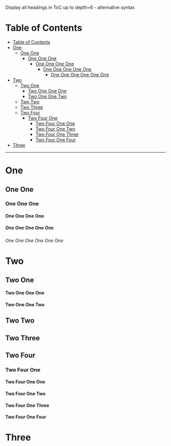Display all headings in ToC up to depth=6 - alternative syntax

# Table of Contents

<!-- !toc (level=6) -->

* [Table of Contents](#table-of-contents)
* [One](#one)
  * [One One](#one-one)
    * [One One One](#one-one-one)
      * [One One One One](#one-one-one-one)
        * [One One One One One](#one-one-one-one-one)
          * [One One One One One One](#one-one-one-one-one-one)
* [Two](#two)
  * [Two One](#two-one)
      * [Two One One One](#two-one-one-one)
      * [Two One One Two](#two-one-one-two)
  * [Two Two](#two-two)
  * [Two Three](#two-three)
  * [Two Four](#two-four)
    * [Two Four One](#two-four-one)
      * [Two Four One One](#two-four-one-one)
      * [Two Four One Two](#two-four-one-two)
      * [Two Four One Three](#two-four-one-three)
      * [Two Four One Four](#two-four-one-four)
* [Three](#three)

<!-- toc! -->

----

# One

## One One

### One One One

#### One One One One

##### One One One One One

###### One One One One One One

# Two

## Two One

#### Two One One One

#### Two One One Two

## Two Two

## Two Three

## Two Four

### Two Four One

#### Two Four One One

#### Two Four One Two

#### Two Four One Three

#### Two Four One Four

# Three
